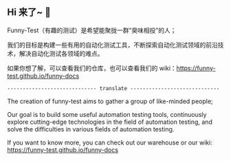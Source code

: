 ## Hi 来了~ 👋

Funny-Test（有趣的测试）是希望能聚拢一群“臭味相投”的人；

我们的目标是构建一些有用的自动化测试工具，不断探索自动化测试领域的前沿技术，解决自动化测试各领域的难点。

如果你想了解，可以查看我们的仓库，也可以查看我们的 wiki：https://funny-test.github.io/funny-docs

```
----------------------------- translate -----------------------------
````

The creation of funny-test aims to gather a group of like-minded people;

Our goal is to build some useful automation testing tools, continuously explore cutting-edge technologies in the field of automation testing, and solve the difficulties in various fields of automation testing.

If you want to know more, you can check out our warehouse or our wiki: https://funny-test.github.io/funny-docs



<!--

**Here are some ideas to get you started:**

🙋‍♀️ A short introduction - what is your organization all about?
🌈 Contribution guidelines - how can the community get involved?
👩‍💻 Useful resources - where can the community find your docs? Is there anything else the community should know?
🍿 Fun facts - what does your team eat for breakfast?
🧙 Remember, you can do mighty things with the power of [Markdown](https://docs.github.com/github/writing-on-github/getting-started-with-writing-and-formatting-on-github/basic-writing-and-formatting-syntax)
-->
